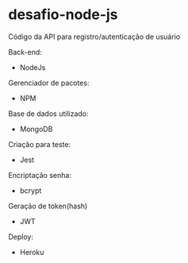 # desafio-node-js
Código da API para registro/autenticação de usuário

Back-end:
- NodeJs

Gerenciador de pacotes:
- NPM

Base de dados utilizado: 
- MongoDB

Criação para teste:
- Jest

Encriptação senha:
- bcrypt

Geração de token(hash)
- JWT

Deploy:
- Heroku
